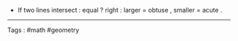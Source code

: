 - If two lines intersect : equal ? right : larger = obtuse , smaller = acute .
____
Tags : #math #geometry
